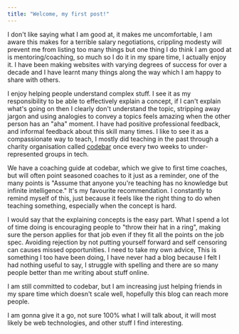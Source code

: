 ```yaml
---
title: "Welcome, my first post!"
---
```


I don't like saying what I am good at, it makes me uncomfortable, I am aware this makes for a terrible salary negotiations, crippling modesty will prevent me from listing too many things but one thing I do think I am good at is mentoring/coaching, so much so I do it in my spare time, I actually enjoy it. I have been making websites with varying degrees of success for over a decade and I have learnt many things along the way which I am happy to share with others.

I enjoy helping people understand complex stuff. I see it as my responsibility to be able to effectively explain a concept, if I can't explain what's going on then I clearly don't understand the topic, stripping away jargon and using analogies to convey a topics feels amazing when the other person has an "aha" moment. I have had positive professional feedback, and informal feedback about this skill many times. I like to see it as a compassionate way to teach, I mostly did teaching in the past through a charity organisation called [codebar](https://codebar.io/) once every two weeks to under-represented groups in tech.

We have a coaching guide at codebar, which we give to first time coaches, but will often point seasoned coaches to it just as a reminder, one of the many points is "Assume that anyone you're teaching has no knowledge but infinite intelligence." It's my favourite recommendation. I constantly to remind myself of this, just because it feels like the right thing to do when teaching something, especially when the concept is hard.

I would say that the explaining concepts is the easy part. What I spend a lot of time doing is encouraging people to "throw their hat in a ring", making sure the person applies for that job even if they fit all the points on the job spec. Avoiding rejection by not putting yourself forward and self censoring can causes missed opportunities. I need to take my own advice, This is something I too have been doing, I have never had a blog because I felt I had nothing useful to say, I struggle with spelling and there are so many people better than me writing about stuff online.

I am still committed to codebar, but I am increasing just helping friends in my spare time which doesn't scale well, hopefully this blog can reach more people.

I am gonna give it a go, not sure 100% what I will talk about, it will most likely be web technologies, and other stuff I find interesting.
